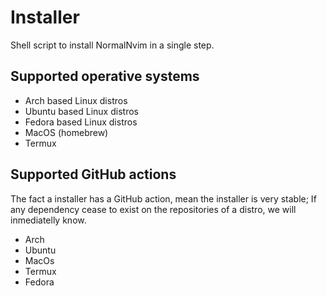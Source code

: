 # Installer
Shell script to install NormalNvim in a single step.

## Supported operative systems

* Arch based Linux distros
* Ubuntu based Linux distros
* Fedora based Linux distros
* MacOS (homebrew)
* Termux

## Supported GitHub actions
The fact a installer has a GitHub action, mean the installer is very stable; If any dependency cease to exist on the repositories of a distro, we will inmediatelly know.

* Arch
* Ubuntu
* MacOs
* Termux
* Fedora
